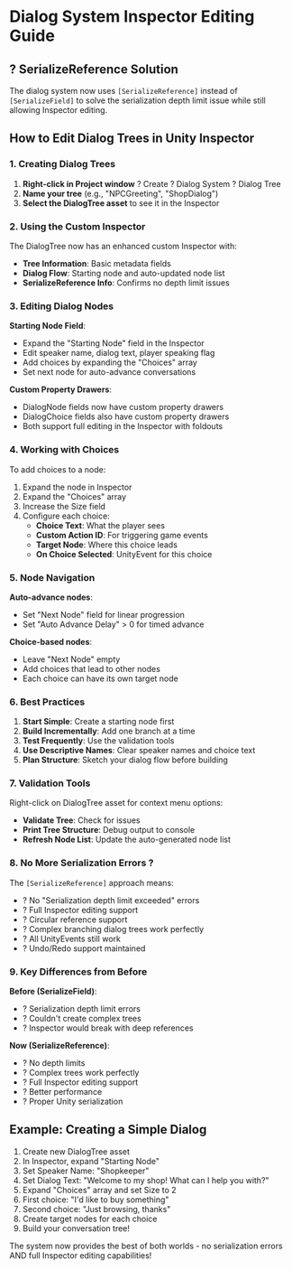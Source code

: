 # Dialog System Inspector Editing Guide

## ? SerializeReference Solution

The dialog system now uses `[SerializeReference]` instead of `[SerializeField]` to solve the serialization depth limit issue while still allowing Inspector editing.

## How to Edit Dialog Trees in Unity Inspector

### 1. **Creating Dialog Trees**

1. **Right-click in Project window** ? Create ? Dialog System ? Dialog Tree
2. **Name your tree** (e.g., "NPCGreeting", "ShopDialog")
3. **Select the DialogTree asset** to see it in the Inspector

### 2. **Using the Custom Inspector**

The DialogTree now has an enhanced custom Inspector with:

- **Tree Information**: Basic metadata fields
- **Dialog Flow**: Starting node and auto-updated node list  
- **SerializeReference Info**: Confirms no depth limit issues

### 3. **Editing Dialog Nodes**

**Starting Node Field**:
- Expand the "Starting Node" field in the Inspector
- Edit speaker name, dialog text, player speaking flag
- Add choices by expanding the "Choices" array
- Set next node for auto-advance conversations

**Custom Property Drawers**:
- DialogNode fields now have custom property drawers
- DialogChoice fields also have custom property drawers
- Both support full editing in the Inspector with foldouts

### 4. **Working with Choices**

To add choices to a node:
1. Expand the node in Inspector
2. Expand the "Choices" array
3. Increase the Size field
4. Configure each choice:
   - **Choice Text**: What the player sees
   - **Custom Action ID**: For triggering game events
   - **Target Node**: Where this choice leads
   - **On Choice Selected**: UnityEvent for this choice

### 5. **Node Navigation**

**Auto-advance nodes**:
- Set "Next Node" field for linear progression
- Set "Auto Advance Delay" > 0 for timed advance

**Choice-based nodes**:
- Leave "Next Node" empty
- Add choices that lead to other nodes
- Each choice can have its own target node

### 6. **Best Practices**

1. **Start Simple**: Create a starting node first
2. **Build Incrementally**: Add one branch at a time
3. **Test Frequently**: Use the validation tools
4. **Use Descriptive Names**: Clear speaker names and choice text
5. **Plan Structure**: Sketch your dialog flow before building

### 7. **Validation Tools**

Right-click on DialogTree asset for context menu options:
- **Validate Tree**: Check for issues
- **Print Tree Structure**: Debug output to console
- **Refresh Node List**: Update the auto-generated node list

### 8. **No More Serialization Errors** ?

The `[SerializeReference]` approach means:
- ? No "Serialization depth limit exceeded" errors
- ? Full Inspector editing support
- ? Circular reference support
- ? Complex branching dialog trees work perfectly
- ? All UnityEvents still work
- ? Undo/Redo support maintained

### 9. **Key Differences from Before**

**Before (SerializeField)**:
- ? Serialization depth limit errors
- ? Couldn't create complex trees
- ? Inspector would break with deep references

**Now (SerializeReference)**:
- ? No depth limits
- ? Complex trees work perfectly  
- ? Full Inspector editing support
- ? Better performance
- ? Proper Unity serialization

## Example: Creating a Simple Dialog

1. Create new DialogTree asset
2. In Inspector, expand "Starting Node"
3. Set Speaker Name: "Shopkeeper"
4. Set Dialog Text: "Welcome to my shop! What can I help you with?"
5. Expand "Choices" array and set Size to 2
6. First choice: "I'd like to buy something"
7. Second choice: "Just browsing, thanks"
8. Create target nodes for each choice
9. Build your conversation tree!

The system now provides the best of both worlds - no serialization errors AND full Inspector editing capabilities!